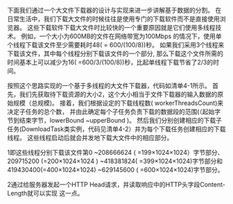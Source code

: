 下面我们通过一个大文件下载器的设计与实现来进一步讲解基于数据的分割。
在日常生活中，我们下载大文件的时候往往是使用专门的下载软件而不是直接使用浏览器。
这些下载软件下载大文件时比较快的一个重要原因就是它们使用多线程技术。
例如，一个大小为600MB的文件在网络带宽为100Mbps 的情况下，使用单个线程下载该文件至少需要耗时48( = 600/(100/8))秒。
如果我们采用3个线程来下载该文件，其中每个线程分别下载该文件的一个部分,
那么下载这个文件所需的时间基本上可以减少为16( =600/3/(100/8))秒，比起单线程下载节省了2/3的时间。

按照这个思路实现的一个基于多线程的大文件下载器，代码如清单4-1所示。
首先，我们先获取待下载资源的大小2，这个大小相当于文件下载器的输入数据的原始规模（总规模)。
接着，我们根据设定的下载线程数( workerThreadsCount)来决定子任务的总个数，
并由此确定每个子任务负责下载的数据段的范围(（起始字节到结束字节，lowerBound ~upperBound )。
然后我们分别创建相应的下载子任务(DownloadTask类实例，代码见清单4-2）并为每个下载任务创建相应的下载线程。
这些线程启动后就会并发地下载大文件中的相应部分。

1即这些线程分别下载该文件第0 ~208666624 ( =199×1024×1024）字节部分、209715200
(=200×1024×1024 ) ~418381824( =399×1024×1024)字节部分和419430400(=400×1024×1024) ~629145600 ( =600×1024×1024)字节部分。

2通过给服务器发起一个HTTP Head请求，并读取响应中的HTTP头字段Content-Length就可以实现
这一点。



